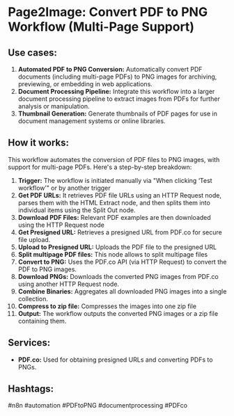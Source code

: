 # Page2Image: Convert PDF to PNG Workflow (Multi-Page Support)

## Use cases:

1.  **Automated PDF to PNG Conversion:** Automatically convert PDF documents (including multi-page PDFs) to PNG images for archiving, previewing, or embedding in web applications.
2.  **Document Processing Pipeline:** Integrate this workflow into a larger document processing pipeline to extract images from PDFs for further analysis or manipulation.
3.  **Thumbnail Generation:** Generate thumbnails of PDF pages for use in document management systems or online libraries.

## How it works:

This workflow automates the conversion of PDF files to PNG images, with support for multi-page PDFs. Here's a step-by-step breakdown:

1.  **Trigger:** The workflow is initiated manually via "When clicking ‘Test workflow’" or by another trigger
2.  **Get PDF URLs:** It retrieves PDF file URLs using an HTTP Request node, parses them with the HTML Extract node, and then splits them into individual items using the Split Out node.
3.  **Download PDF Files:** Relevant PDF examples are then downloaded using the HTTP Request node
4.  **Get Presigned URL:** Retrieves a presigned URL from PDF.co for secure file upload.
5.  **Upload to Presigned URL:** Uploads the PDF file to the presigned URL
6.  **Split multipage PDF files:** This node allows to split multipage files
7.  **Convert to PNG:** Uses the PDF.co API (via HTTP Request) to convert the PDF to PNG images.
8.  **Download PNGs:** Downloads the converted PNG images from PDF.co using another HTTP Request node.
9.  **Combine Binaries:** Aggregates all downloaded PNG images into a single collection.
10. **Compress to zip file:** Compresses the images into one zip file
11. **Output:** The workflow outputs the converted PNG images or a zip file containing them.

## Services:

*   **PDF.co:** Used for obtaining presigned URLs and converting PDFs to PNGs.

## Hashtags:

#n8n #automation #PDFtoPNG #documentprocessing #PDFco
